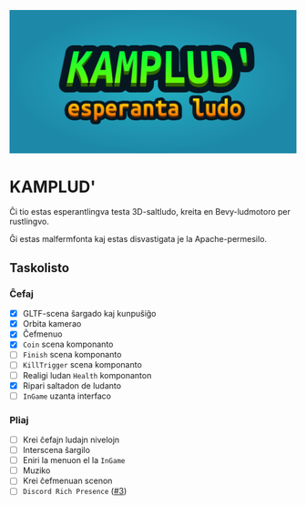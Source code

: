 ![kamplud'_header](header.png)
# KAMPLUD'

Ĉi tio estas esperantlingva testa 3D-saltludo, kreita en Bevy-ludmotoro per rustlingvo.

Ĝi estas malfermfonta kaj estas disvastigata je la Apache-permesilo.

## Taskolisto
### Ĉefaj
- [x] GLTF-scena ŝargado kaj kunpuŝiĝo
- [x] Orbita kamerao
- [x] Ĉefmenuo 
- [x] `Coin` scena komponanto
- [ ] `Finish` scena komponanto
- [ ] `KillTrigger` scena komponanto
- [ ] Realigi ludan `Health` komponanton
- [x] Ripari saltadon de ludanto
- [ ] `InGame` uzanta interfaco

### Pliaj
- [ ] Krei ĉefajn ludajn nivelojn
- [ ] Interscena ŝargilo
- [ ] Eniri la menuon el la `InGame`
- [ ] Muziko
- [ ] Krei ĉefmenuan scenon
- [ ] `Discord Rich Presence` ([#3](https://github.com/jewlexx/discord-presence/issues/3))
